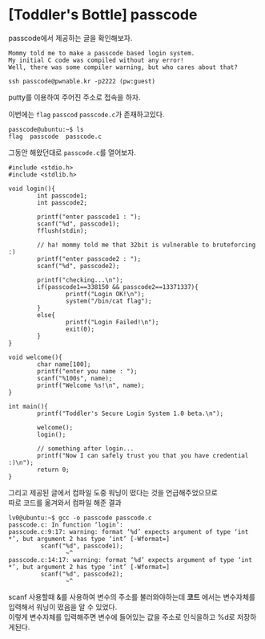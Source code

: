 # [Toddler's Bottle] passcode
passcode에서 제공하는 글을 확인해보자.
```
Mommy told me to make a passcode based login system.
My initial C code was compiled without any error!
Well, there was some compiler warning, but who cares about that?

ssh passcode@pwnable.kr -p2222 (pw:guest)
```
putty를 이용하여 주어진 주소로 접속을 하자.

이번에는 `flag` `passcod` `passcode.c`가 존재하고있다.
```
passcode@ubuntu:~$ ls
flag  passcode  passcode.c
```

그동안 해왔던대로 `passcode.c`를 열어보자.
```
#include <stdio.h>
#include <stdlib.h>

void login(){
        int passcode1;
        int passcode2;

        printf("enter passcode1 : ");
        scanf("%d", passcode1);
        fflush(stdin);

        // ha! mommy told me that 32bit is vulnerable to bruteforcing :)
        printf("enter passcode2 : ");
        scanf("%d", passcode2);

        printf("checking...\n");
        if(passcode1==338150 && passcode2==13371337){
                printf("Login OK!\n");
                system("/bin/cat flag");
        }
        else{
                printf("Login Failed!\n");
                exit(0);
        }
}

void welcome(){
        char name[100];
        printf("enter you name : ");
        scanf("%100s", name);
        printf("Welcome %s!\n", name);
}

int main(){
        printf("Toddler's Secure Login System 1.0 beta.\n");

        welcome();
        login();

        // something after login...
        printf("Now I can safely trust you that you have credential :)\n");
        return 0;
}
```

그리고 제공된 글에서 컴파일 도중 워닝이 떴다는 것을 언급해주었으므로  
따로 코드를 옮겨와서 컴파일 해준 결과
```
lv0@ubuntu:~$ gcc -o passcode passcode.c
passcode.c: In function ‘login’:
passcode.c:9:17: warning: format ‘%d’ expects argument of type ‘int *’, but argument 2 has type ‘int’ [-Wformat=]
         scanf("%d", passcode1);
                ~^
passcode.c:14:17: warning: format ‘%d’ expects argument of type ‘int *’, but argument 2 has type ‘int’ [-Wformat=]
         scanf("%d", passcode2);
                ~^
```
scanf 사용할때 &를 사용하여 변수의 주소를 불러와야하는데 __코드__ 에서는 변수자체를 입력해서 워닝이 떴음을 알 수 있었다.  
이렇게 변수자체를 입력해주면 변수에 들어있는 값을 주소로 인식을하고 %d로 저장하게된다.


